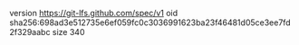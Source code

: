 version https://git-lfs.github.com/spec/v1
oid sha256:698ad3e512735e6ef059fc0c3036991623ba23f46481d05ce3ee7fd2f329aabc
size 340
